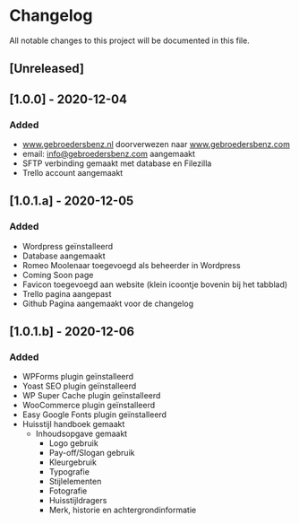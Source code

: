 # Changelog
All notable changes to this project will be documented in this file.

## [Unreleased]

## [1.0.0] - 2020-12-04
### Added
- www.gebroedersbenz.nl doorverwezen naar www.gebroedersbenz.com
- email: info@gebroedersbenz.com aangemaakt
- SFTP verbinding gemaakt met database en Filezilla
- Trello account aangemaakt

## [1.0.1.a] - 2020-12-05
### Added
- Wordpress geïnstalleerd
- Database aangemaakt
- Romeo Moolenaar toegevoegd als beheerder in Wordpress
- Coming Soon page
- Favicon toegevoegd aan website (klein icoontje bovenin bij het tabblad) 
- Trello pagina aangepast
- Github Pagina aangemaakt voor de changelog

## [1.0.1.b] - 2020-12-06
### Added
- WPForms plugin geïnstalleerd
- Yoast SEO plugin geïnstalleerd
- WP Super Cache plugin geïnstalleerd
- WooCommerce plugin geïnstalleerd
- Easy Google Fonts plugin geïnstalleerd
- Huisstijl handboek gemaakt
    - Inhoudsopgave gemaakt
        - Logo gebruik
        - Pay-off/Slogan gebruik
        - Kleurgebruik
        - Typografie
        - Stijlelementen
        - Fotografie
        - Huisstijldragers
        - Merk, historie en achtergrondinformatie